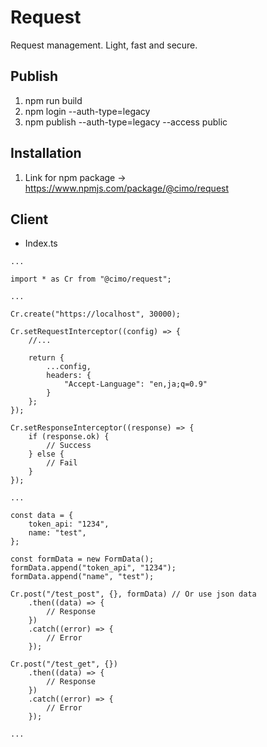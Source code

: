 # Request

Request management. Light, fast and secure.

## Publish

1. npm run build
2. npm login --auth-type=legacy
3. npm publish --auth-type=legacy --access public

## Installation

1. Link for npm package -> https://www.npmjs.com/package/@cimo/request

## Client

-   Index.ts

```
...

import * as Cr from "@cimo/request";

...

Cr.create("https://localhost", 30000);

Cr.setRequestInterceptor((config) => {
    //...

    return {
        ...config,
        headers: {
            "Accept-Language": "en,ja;q=0.9"
        }
    };
});

Cr.setResponseInterceptor((response) => {
    if (response.ok) {
        // Success
    } else {
        // Fail
    }
});

...

const data = {
    token_api: "1234",
    name: "test",
};

const formData = new FormData();
formData.append("token_api", "1234");
formData.append("name", "test");

Cr.post("/test_post", {}, formData) // Or use json data
    .then((data) => {
        // Response
    })
    .catch((error) => {
        // Error
    });

Cr.post("/test_get", {})
    .then((data) => {
        // Response
    })
    .catch((error) => {
        // Error
    });

...

```
